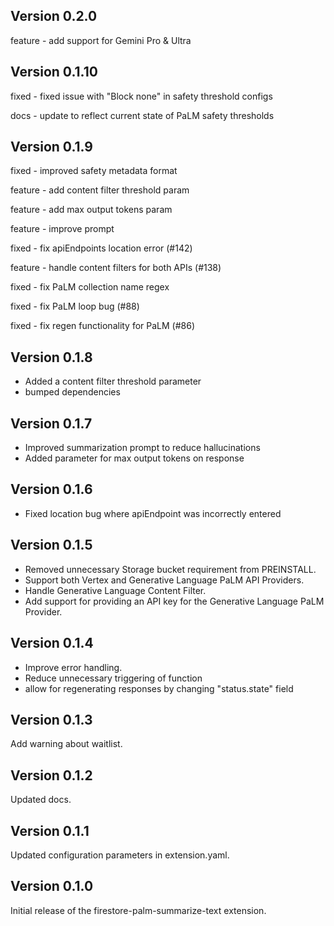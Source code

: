 ## Version 0.2.0

feature - add support for Gemini Pro & Ultra

## Version 0.1.10

fixed - fixed issue with "Block none" in safety threshold configs

docs - update to reflect current state of PaLM safety thresholds

## Version 0.1.9

fixed - improved safety metadata format

feature - add content filter threshold param

feature - add max output tokens param

feature - improve prompt

fixed - fix apiEndpoints location error (#142)

feature - handle content filters for both APIs (#138)

fixed - fix PaLM collection name regex

fixed - fix PaLM loop bug (#88)

fixed - fix regen functionality for PaLM (#86)

## Version 0.1.8

- Added a content filter threshold parameter
- bumped dependencies
## Version 0.1.7

- Improved summarization prompt to reduce hallucinations
- Added parameter for max output tokens on response


## Version 0.1.6

- Fixed location bug where apiEndpoint was incorrectly entered

## Version 0.1.5

- Removed unnecessary Storage bucket requirement from PREINSTALL.
- Support both Vertex and Generative Language PaLM API Providers.
- Handle Generative Language Content Filter.
- Add support for providing an API key for the Generative Language PaLM Provider.

## Version 0.1.4

- Improve error handling.
- Reduce unnecessary triggering of function
- allow for regenerating responses by changing "status.state" field

## Version 0.1.3

Add warning about waitlist.

## Version 0.1.2

Updated docs.

## Version 0.1.1

Updated configuration parameters in extension.yaml.

## Version 0.1.0

Initial release of the firestore-palm-summarize-text extension.
